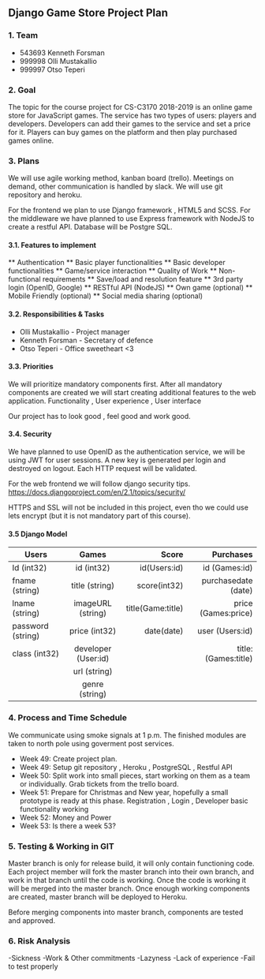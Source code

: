 Django Game Store Project Plan
-----------------------

### 1. Team

* 543693 Kenneth Forsman
* 999998 Olli Mustakallio
* 999997 Otso Teperi


### 2. Goal

The topic for the course project for CS-C3170 2018-2019 is an online game store for JavaScript games. The service has two types of users: players and developers. Developers can add their games to the service and set a price for it. Players can buy games on the platform and then play purchased games online.


### 3. Plans

We will use agile working method, kanban board (trello).
Meetings on demand, other communication is handled by slack.
We will use git repository and heroku.

For the frontend we plan to use Django framework , HTML5 and SCSS.
For the middleware we have planned to use Express framework with NodeJS to create a restful API.
Database will be Postgre SQL.

#### 3.1. Features to implement

** Authentication
** Basic player functionalities
** Basic developer functionalities
** Game/service interaction
** Quality of Work
** Non-functional requirements
** Save/load and resolution feature
** 3rd party login (OpenID, Google)
** RESTful API (NodeJS)
** Own game (optional)
** Mobile Friendly (optional)
** Social media sharing (optional)

#### 3.2. Responsibilities & Tasks

* Olli Mustakallio - Project manager 
* Kenneth Forsman - Secretary of defence
* Otso Teperi - Office sweetheart <3

#### 3.3. Priorities

We will prioritize mandatory components first. After all mandatory components are created we will start creating additional features to the web application.
Functionality , User experience , User interface

Our project has to look good , feel good and work good.

#### 3.4. Security

We have planned to use OpenID as the authentication service, we will be using JWT for user sessions.
A new key is generated per login and destroyed on logout. Each HTTP request will be validated.

For the web frontend we will follow django security tips.
https://docs.djangoproject.com/en/2.1/topics/security/

HTTPS and SSL will not be included in this project, even tho we could use lets encrypt (but it is not mandatory part of this course).

#### 3.5 Django Model

| Users        		| Games         			| Score  		| Purchases			 |
| ------------------|:-----------------------:	| -------------:|-------------------:|
| Id (int32)      	| id (int32)	 			| id(Users:id)	| id (Games:id)		 |
| fname (string)    | title (string)      		| score(int32)  | purchasedate (date)|
| lname (string) 	| imageURL (string) 		| title(Game:title) | price (Games:price)|
| password (string) | price (int32)    			| date(date)	| user (Users:id)	 |
| class (int32) 	| developer (User:id)   	|    	 		| title:(Games:title)|
|  					| url (string)     			|    	 		| |
|				 	| genre (string)  			|    	 		| |



### 4. Process and Time Schedule

We communicate using smoke signals at 1 p.m. The finished
modules are taken to north pole using goverment post services.

* Week 49: Create project plan.
* Week 49: Setup git repository , Heroku , PostgreSQL , Restful API
* Week 50: Split work into small pieces, start working on them as a team or individually. Grab tickets from the trello board.
* Week 51: Prepare for Christmas and New year, hopefully a small prototype is ready at this phase.	Registration , Login , Developer basic functionality working
* Week 52: Money and Power
* Week 53: Is there a week 53?



### 5. Testing & Working in GIT

Master branch is only for release build, it will only contain functioning code.
Each project member will fork the master branch into their own branch, and work in that branch until the code is working. Once the code is working it will be merged into the master branch.
Once enough working components are created, master branch will be deployed to Heroku.

Before merging components into master branch, components are tested and approved.



### 6. Risk Analysis

-Sickness
-Work & Other commitments
-Lazyness
-Lack of experience
-Fail to test properly

